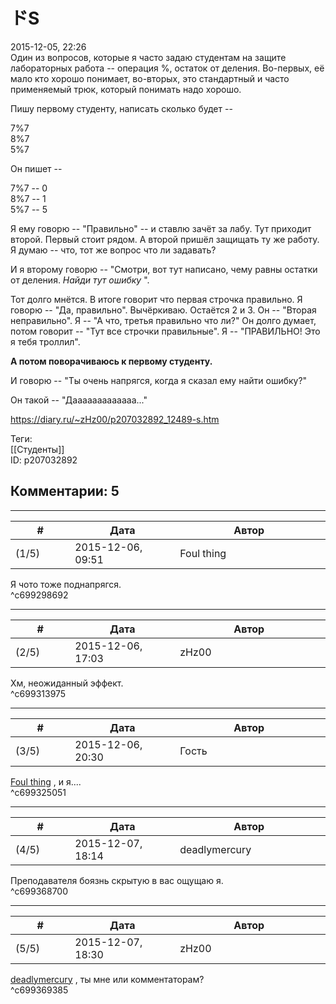ドS
==

  
2015-12-05, 22:26  
 Один из вопросов, которые я часто задаю студентам на защите лабораторных работа -- операция %, остаток от деления. Во-первых, её мало кто хорошо понимает, во-вторых, это стандартный и часто применяемый трюк, который понимать надо хорошо.   
   
 Пишу первому студенту, написать сколько будет --   
   
 7%7   
 8%7   
 5%7   
   
 Он пишет --   
   
 7%7 -- 0   
 8%7 -- 1   
 5%7 -- 5   
   
 Я ему говорю -- "Правильно" -- и ставлю зачёт за лабу. Тут приходит второй. Первый стоит рядом. А второй пришёл защищать ту же работу. Я думаю -- что, тот же вопрос что ли задавать?   
   
 И я второму говорю -- "Смотри, вот тут написано, чему равны остатки от деления.  *Найди тут ошибку*  ".   
   
 Тот долго мнётся. В итоге говорит что первая строчка правильно. Я говорю -- "Да, правильно". Вычёркиваю. Остаётся 2 и 3. Он -- "Вторая неправильно". Я -- "А что, третья правильно что ли?" Он долго думает, потом говорит -- "Тут все строчки правильные". Я -- "ПРАВИЛЬНО! Это я тебя троллил".   
   
  **А потом поворачиваюсь к первому студенту.**    
   
 И говорю -- "Ты очень напрягся, когда я сказал ему найти ошибку?"   
   
 Он такой -- "Дааааааааааааа..."   
  
<https://diary.ru/~zHz00/p207032892_12489-s.htm>  
  
Теги:  
[[Студенты]]  
ID: p207032892  


Комментарии: 5
--------------

  


---



|         #         |              Дата              |                     Автор                     |           ID           |
| --- | --- | --- | --- |
| (1/5) | 2015-12-06, 09:51 | Foul thing | c699298692 |

  
 Я чото тоже поднапрягся.   
 ^c699298692

---



|         #         |              Дата              |                     Автор                     |           ID           |
| --- | --- | --- | --- |
| (2/5) | 2015-12-06, 17:03 | zHz00 | c699313975 |

  
 Хм, неожиданный эффект.   
 ^c699313975

---



|         #         |              Дата              |                     Автор                     |           ID           |
| --- | --- | --- | --- |
| (3/5) | 2015-12-06, 20:30 | Гость | c699325051 |

  
  [Foul thing](http://foulthing.diary.ru "Temporary Internet Flies")  , и я....   
 ^c699325051

---



|         #         |              Дата              |                     Автор                     |           ID           |
| --- | --- | --- | --- |
| (4/5) | 2015-12-07, 18:14 | deadlymercury | c699368700 |

  
 Преподавателя боязнь скрытую в вас ощущаю я.   
 ^c699368700

---



|         #         |              Дата              |                     Автор                     |           ID           |
| --- | --- | --- | --- |
| (5/5) | 2015-12-07, 18:30 | zHz00 | c699369385 |

  
  [deadlymercury](http://crazysupp.diary.ru "Записки безумного саппорта")  , ты мне или комментаторам?   
 ^c699369385